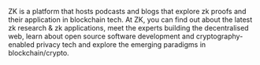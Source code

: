 ZK is a platform that hosts podcasts and blogs that explore zk proofs and their application in blockchain tech. At ZK, you can find out about the latest zk research & zk applications, meet the experts building the decentralised web, learn about open source software development and cryptography-enabled privacy tech and explore the emerging paradigms in blockchain/crypto.